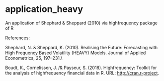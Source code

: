 # application_heavy
An application of Shephard &amp; Sheppard (2010) via highfrequency package of R

References:

Shephard, N. \& Sheppard, K. (2010). Realising the Future: Forecasting with High Frequency Based Volatility
(HEAVY) Models. Journal of Applied Econometrics, 25, 197–231.\\

Boudt, K., Cornelissen, J. /& Payseur, S. (2018). Highfrequency: Toolkit for the analysis of highfrequency financial data in R. URL: http://cran.r-project.
